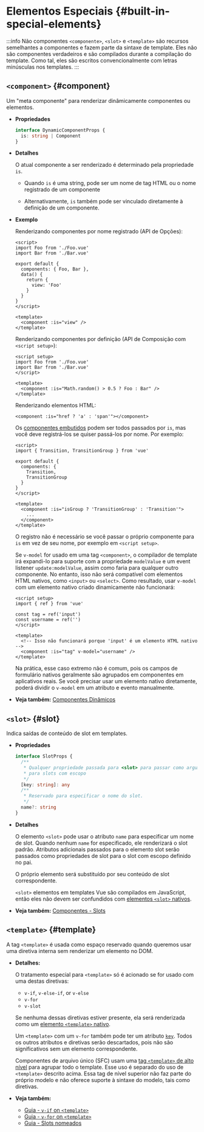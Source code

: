 # Elementos Especiais {#built-in-special-elements}

:::info Não componentes
`<componente>`, `<slot>` e `<template>` são recursos semelhantes a componentes e fazem parte da sintaxe de template. Eles não são componentes verdadeiros e são compilados durante a compilação do template. Como tal, eles são escritos convencionalmente com letras minúsculas nos templates.
:::

## `<component>` {#component}

Um "meta componente" para renderizar dinâmicamente componentes ou elementos.

- **Propriedades**

  ```ts
  interface DynamicComponentProps {
    is: string | Component
  }
  ```

- **Detalhes**

  O atual componente a ser renderizado é determinado pela propriedade `is`.

  - Quando `is` é uma string, pode ser um nome de tag HTML ou o nome registrado de um componente

  - Alternativamente, `is` também pode ser vinculado diretamente à definição de um componente.

- **Exemplo**

  Renderizando componentes por nome registrado (API de Opções):

  ```vue
  <script>
  import Foo from './Foo.vue'
  import Bar from './Bar.vue'

  export default {
    components: { Foo, Bar },
    data() {
      return {
        view: 'Foo'
      }
    }
  }
  </script>

  <template>
    <component :is="view" />
  </template>
  ```

  Renderizando componentes por definição (API de Composição com `<script setup>`):

  ```vue
  <script setup>
  import Foo from './Foo.vue'
  import Bar from './Bar.vue'
  </script>

  <template>
    <component :is="Math.random() > 0.5 ? Foo : Bar" />
  </template>
  ```

  Renderizando elementos HTML:

  ```vue-html
  <component :is="href ? 'a' : 'span'"></component>
  ```

  Os [componentes embutidos](./built-in-components.html) podem ser todos passados por `is`, mas você deve registrá-los se quiser passá-los por nome. Por exemplo:

  ```vue
  <script>
  import { Transition, TransitionGroup } from 'vue'

  export default {
    components: {
      Transition,
      TransitionGroup
    }
  }
  </script>

  <template>
    <component :is="isGroup ? 'TransitionGroup' : 'Transition'">
      ...
    </component>
  </template>
  ```

  O registro não é necessário se você passar o próprio componente para `is` em vez de seu nome, por exemplo em `<script setup>`.

  Se `v-model` for usado em uma tag `<component>`, o compilador de template irá expandi-lo para suporte com a propriedade `modelValue` e um event listener `update:modelValue`, assim como faria para qualquer outro componente. No entanto, isso não será compatível com elementos HTML nativos, como `<input>` ou `<select>`. Como resultado, usar `v-model` com um elemento nativo criado dinamicamente não funcionará:

  ```vue
  <script setup>
  import { ref } from 'vue'
  
  const tag = ref('input')
  const username = ref('')
  </script>

  <template>
    <!-- Isso não funcionará porque 'input' é um elemento HTML nativo -->
    <component :is="tag" v-model="username" />
  </template>
  ```

  Na prática, esse caso extremo não é comum, pois os campos de formulário nativos geralmente são agrupados em componentes em aplicativos reais. Se você precisar usar um elemento nativo diretamente, poderá dividir o `v-model` em um atributo e evento manualmente.

- **Veja também:** [Componentes Dinâmicos](/guide/essentials/component-basics.html#dynamic-components)

## `<slot>` {#slot}

Indica saídas de conteúdo de slot em templates.

- **Propriedades**

  ```ts
  interface SlotProps {
    /**
     * Qualquer propriedade passada para <slot> para passar como argumentos
     * para slots com escopo
     */
    [key: string]: any
    /**
     * Reservado para especificar o nome do slot.
     */
    name?: string
  }
  ```

- **Detalhes**

  O elemento `<slot>` pode usar o atributo `name` para especificar um nome de slot. Quando nenhum `name` for especificado, ele renderizará o slot padrão. Atributos adicionais passados ​​para o elemento slot serão passados ​​como propriedades de slot para o slot com escopo definido no pai.

  O próprio elemento será substituído por seu conteúdo de slot correspondente.

  `<slot>` elementos em templates Vue são compilados em JavaScript, então eles não devem ser confundidos com [elementos `<slot>` nativos](https://developer.mozilla.org/en-US/docs/Web/HTML/Element/slot).

- **Veja também:** [Componentes - Slots](/guide/components/slots.html)

## `<template>` {#template}

A tag `<template>` é usada como espaço reservado quando queremos usar uma diretiva interna sem renderizar um elemento no DOM.

- **Detalhes:**

  O tratamento especial para `<template>` só é acionado se for usado com uma destas diretivas:

  - `v-if`, `v-else-if`, or `v-else`
  - `v-for`
  - `v-slot`
  
  Se nenhuma dessas diretivas estiver presente, ela será renderizada como um [elemento `<template>` nativo](https://developer.mozilla.org/en-US/docs/Web/HTML/Element/template).

  Um `<template>` com um `v-for` também pode ter um atributo [`key`](/api/built-in-special-attributes.html#key). Todos os outros atributos e diretivas serão descartados, pois não são significativos sem um elemento correspondente.

  Componentes de arquivo único (SFC) usam uma [tag `<template>` de alto nível](/api/sfc-spec.html#language-blocks) para agrupar todo o template. Esse uso é separado do uso de `<template>` descrito acima. Essa tag de nível superior não faz parte do próprio modelo e não oferece suporte à sintaxe do modelo, tais como diretivas.

- **Veja também:**
  - [Guia - `v-if` on `<template>`](/guide/essentials/conditional.html#v-if-on-template) 
  - [Guia - `v-for` on `<template>`](/guide/essentials/list.html#v-for-on-template) 
  - [Guia - Slots nomeados](/guide/components/slots.html#named-slots) 
